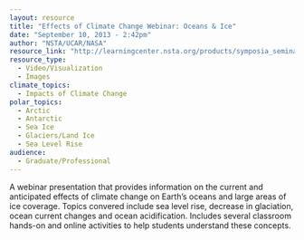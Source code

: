 ```yaml
---
layout: resource
title: "Effects of Climate Change Webinar: Oceans & Ice"
date: "September 10, 2013 - 2:42pm"
author: "NSTA/UCAR/NASA"
resource_link: "http://learningcenter.nsta.org/products/symposia_seminars/UCAR/webseminar4.aspx"
resource_type:
  - Video/Visualization
  - Images
climate_topics:
  - Impacts of Climate Change
polar_topics:
  - Arctic
  - Antarctic
  - Sea Ice
  - Glaciers/Land Ice
  - Sea Level Rise
audience:
  - Graduate/Professional
---
```


A webinar presentation that provides information on the current and anticipated effects of climate change on Earth’s oceans and large areas of ice coverage.  Topics convered include sea level rise, decrease in glaciation, ocean current changes and ocean acidification. Includes several classroom hands-on and online activities to help students understand these concepts.